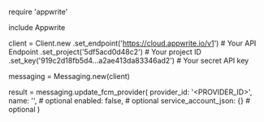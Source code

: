 require 'appwrite'

include Appwrite

client = Client.new
    .set_endpoint('https://cloud.appwrite.io/v1') # Your API Endpoint
    .set_project('5df5acd0d48c2') # Your project ID
    .set_key('919c2d18fb5d4...a2ae413da83346ad2') # Your secret API key

messaging = Messaging.new(client)

result = messaging.update_fcm_provider(
    provider_id: '<PROVIDER_ID>',
    name: '<NAME>', # optional
    enabled: false, # optional
    service_account_json: {} # optional
)
